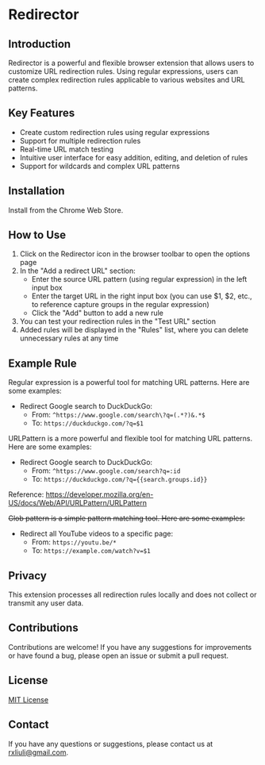# Redirector

## Introduction

Redirector is a powerful and flexible browser extension that allows users to customize URL redirection rules. Using regular expressions, users can create complex redirection rules applicable to various websites and URL patterns.

## Key Features

- Create custom redirection rules using regular expressions
- Support for multiple redirection rules
- Real-time URL match testing
- Intuitive user interface for easy addition, editing, and deletion of rules
- Support for wildcards and complex URL patterns

## Installation

Install from the Chrome Web Store.

## How to Use

1. Click on the Redirector icon in the browser toolbar to open the options page
2. In the "Add a redirect URL" section:
   - Enter the source URL pattern (using regular expression) in the left input box
   - Enter the target URL in the right input box (you can use $1, $2, etc., to reference capture groups in the regular expression)
   - Click the "Add" button to add a new rule
3. You can test your redirection rules in the "Test URL" section
4. Added rules will be displayed in the "Rules" list, where you can delete unnecessary rules at any time

## Example Rule

Regular expression is a powerful tool for matching URL patterns. Here are some examples:

- Redirect Google search to DuckDuckGo:
  - From: `^https://www.google.com/search\?q=(.*?)&.*$`
  - To: `https://duckduckgo.com/?q=$1`

URLPattern is a more powerful and flexible tool for matching URL patterns. Here are some examples:

- Redirect Google search to DuckDuckGo:
  - From: `^https://www.google.com/search?q=:id`
  - To: `https://duckduckgo.com/?q={{search.groups.id}}`

Reference: <https://developer.mozilla.org/en-US/docs/Web/API/URLPattern/URLPattern>

~~Glob pattern is a simple pattern matching tool. Here are some examples:~~

- Redirect all YouTube videos to a specific page:
  - From: `https://youtu.be/*`
  - To: `https://example.com/watch?v=$1`

## Privacy

This extension processes all redirection rules locally and does not collect or transmit any user data.

## Contributions

Contributions are welcome! If you have any suggestions for improvements or have found a bug, please open an issue or submit a pull request.

## License

[MIT License](./LICENSE)

## Contact

If you have any questions or suggestions, please contact us at [rxliuli@gmail.com](mailto:rxliuli@gmail.com).
